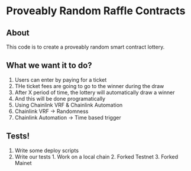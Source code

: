# Proveably Random Raffle Contracts

## About

This code is to create a proveably random smart contract lottery.

## What we want it to do?

1. Users can enter by paying for a ticket
  1. THe ticket fees are going to go to the winner during the draw
2. After X period of time, the lottery will automatically draw a winner
  1. And this will be done programatically
3. Using Chainlink VRF & Chainlink Automation
  1. Chainlink VRF -> Randomness
  2. Chainlink Automation -> Time based trigger


  ## Tests!

  1. Write some deploy scripts
  2. Write our tests
    1. Work on a local chain
    2. Forked Testnet
    3. Forked Mainet
  